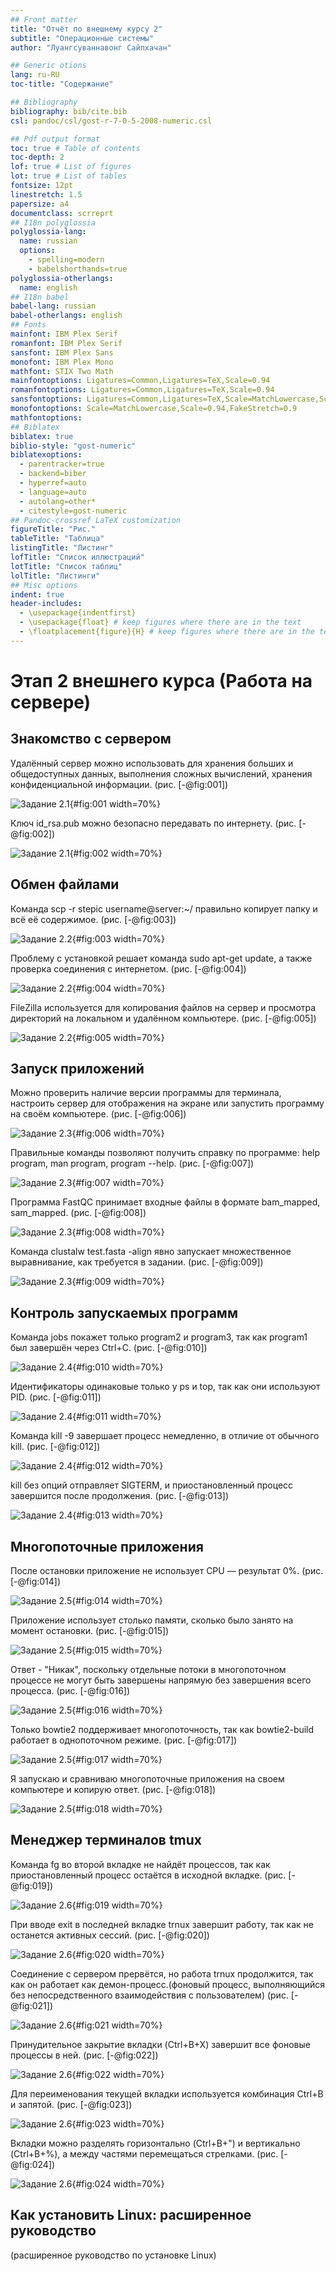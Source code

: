 ```yaml
---
## Front matter
title: "Отчёт по внешнему курсу 2"
subtitle: "Операционные системы"
author: "Луангсуваннавонг Сайпхачан"

## Generic otions
lang: ru-RU
toc-title: "Содержание"

## Bibliography
bibliography: bib/cite.bib
csl: pandoc/csl/gost-r-7-0-5-2008-numeric.csl

## Pdf output format
toc: true # Table of contents
toc-depth: 2
lof: true # List of figures
lot: true # List of tables
fontsize: 12pt
linestretch: 1.5
papersize: a4
documentclass: scrreprt
## I18n polyglossia
polyglossia-lang:
  name: russian
  options:
	- spelling=modern
	- babelshorthands=true
polyglossia-otherlangs:
  name: english
## I18n babel
babel-lang: russian
babel-otherlangs: english
## Fonts
mainfont: IBM Plex Serif
romanfont: IBM Plex Serif
sansfont: IBM Plex Sans
monofont: IBM Plex Mono
mathfont: STIX Two Math
mainfontoptions: Ligatures=Common,Ligatures=TeX,Scale=0.94
romanfontoptions: Ligatures=Common,Ligatures=TeX,Scale=0.94
sansfontoptions: Ligatures=Common,Ligatures=TeX,Scale=MatchLowercase,Scale=0.94
monofontoptions: Scale=MatchLowercase,Scale=0.94,FakeStretch=0.9
mathfontoptions:
## Biblatex
biblatex: true
biblio-style: "gost-numeric"
biblatexoptions:
  - parentracker=true
  - backend=biber
  - hyperref=auto
  - language=auto
  - autolang=other*
  - citestyle=gost-numeric
## Pandoc-crossref LaTeX customization
figureTitle: "Рис."
tableTitle: "Таблица"
listingTitle: "Листинг"
lofTitle: "Список иллюстраций"
lotTitle: "Список таблиц"
lolTitle: "Листинги"
## Misc options
indent: true
header-includes:
  - \usepackage{indentfirst}
  - \usepackage{float} # keep figures where there are in the text
  - \floatplacement{figure}{H} # keep figures where there are in the text
---
```



# Этап 2 внешнего курса (Работа на сервере)

## Знакомство с сервером
Удалённый сервер можно использовать для хранения больших и общедоступных данных, выполнения сложных вычислений, хранения конфиденциальной информации. (рис. [-@fig:001])

![Задание 2.1](image/pic/1.png){#fig:001 width=70%}

Ключ id_rsa.pub можно безопасно передавать по интернету. (рис. [-@fig:002])

![Задание 2.1](image/pic/2.png){#fig:002 width=70%}

## Обмен файлами

Команда scp -r stepic username@server:~/ правильно копирует папку и всё её содержимое. (рис. [-@fig:003])

![Задание 2.2](image/pic/3.png){#fig:003 width=70%}

Проблему с установкой решает команда sudo apt-get update, а также проверка соединения с интернетом. (рис. [-@fig:004])

![Задание 2.2](image/pic/4.png){#fig:004 width=70%}

FileZilla используется для копирования файлов на сервер и просмотра директорий на локальном и удалённом компьютере. (рис. [-@fig:005])

![Задание 2.2](image/pic/5.png){#fig:005 width=70%}

## Запуск приложений

Можно проверить наличие версии программы для терминала, настроить сервер для отображения на экране или запустить программу на своём компьютере. (рис. [-@fig:006])

![Задание 2.3](image/pic/6.png){#fig:006 width=70%}

Правильные команды позволяют получить справку по программе: help program, man program, program --help. (рис. [-@fig:007])

![Задание 2.3](image/pic/7.png){#fig:007 width=70%}

Программа FastQC принимает входные файлы в формате bam_mapped, sam_mapped. (рис. [-@fig:008])

![Задание 2.3](image/pic/8.png){#fig:008 width=70%}

Команда clustalw test.fasta -align явно запускает множественное выравнивание, как требуется в задании. (рис. [-@fig:009])

![Задание 2.3](image/pic/9.png){#fig:009 width=70%}

## Контроль запускаемых программ

Команда jobs покажет только program2 и program3, так как program1 был завершён через Ctrl+C. (рис. [-@fig:010])

![Задание 2.4](image/pic/10.png){#fig:010 width=70%}

Идентификаторы одинаковые только у ps и top, так как они используют PID. (рис. [-@fig:011])

![Задание 2.4](image/pic/11.png){#fig:011 width=70%}

Команда kill -9 завершает процесс немедленно, в отличие от обычного kill. (рис. [-@fig:012])

![Задание 2.4](image/pic/12.png){#fig:012 width=70%}

kill без опций отправляет SIGTERM, и приостановленный процесс завершится после продолжения. (рис. [-@fig:013])

![Задание 2.4](image/pic/13.png){#fig:013 width=70%}

## Многопоточные приложения

После остановки приложение не использует CPU — результат 0%. (рис. [-@fig:014])

![Задание 2.5](image/pic/14.png){#fig:014 width=70%}

Приложение использует столько памяти, сколько было занято на момент остановки. (рис. [-@fig:015])

![Задание 2.5](image/pic/15.png){#fig:015 width=70%}

Ответ - "Никак", поскольку отдельные потоки в многопоточном процессе не могут быть завершены напрямую без завершения всего процесса. (рис. [-@fig:016])

![Задание 2.5](image/pic/16.png){#fig:016 width=70%}

Только bowtie2 поддерживает многопоточность, так как bowtie2-build работает в однопоточном режиме. (рис. [-@fig:017])

![Задание 2.5](image/pic/17.png){#fig:017 width=70%}

Я запускаю и сравниваю многопоточные приложения на своем компьютере и копирую ответ. (рис. [-@fig:018])

![Задание 2.5](image/pic/18.png){#fig:018 width=70%}

## Менеджер терминалов tmux

Команда fg во второй вкладке не найдёт процессов, так как приостановленный процесс остаётся в исходной вкладке. (рис. [-@fig:019])

![Задание 2.6](image/pic/19.png){#fig:019 width=70%}

При вводе exit в последней вкладке trnux завершит работу, так как не останется активных сессий. (рис. [-@fig:020])

![Задание 2.6](image/pic/20.png){#fig:020 width=70%}

Соединение с сервером прервётся, но работа trnux продолжится, так как он работает как демон-процесс.(фоновый процесс, выполняющийся без непосредственного взаимодействия с пользователем) (рис. [-@fig:021])

![Задание 2.6](image/pic/21.png){#fig:021 width=70%}

Принудительное закрытие вкладки (Ctrl+B+X) завершит все фоновые процессы в ней. (рис. [-@fig:022])

![Задание 2.6](image/pic/22.png){#fig:022 width=70%}

Для переименования текущей вкладки используется комбинация Ctrl+B и запятой. (рис. [-@fig:023])

![Задание 2.6](image/pic/23.png){#fig:023 width=70%}

Вкладки можно разделять горизонтально (Ctrl+B+") и вертикально (Ctrl+B+%), а между частями перемещаться стрелками. (рис. [-@fig:024])

![Задание 2.6](image/pic/24.png){#fig:024 width=70%}

## Как установить Linux: расширенное руководство

(расширенное руководство по установке Linux)
